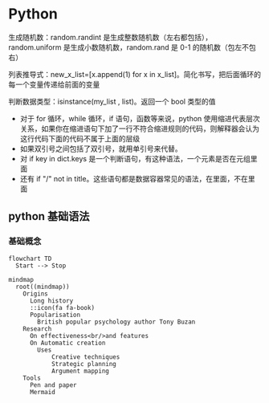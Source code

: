 # Python

生成随机数：random.randint 是生成整数随机数（左右都包括），random.uniform 是生成小数随机数，random.rand 是 0-1 的随机数（包左不包右）

列表推导式：new_x_list=[x.append(1) for x in x_list]。简化书写，把后面循环的每一个变量传递给前面的变量

判断数据类型：isinstance(my_list , list)。返回一个 bool 类型的值

- 对于 for 循环，while 循环，if 语句，函数等来说，python 使用缩进代表层次关系，如果你在缩进语句下加了一行不符合缩进规则的代码，则解释器会认为这行代码下面的代码不属于上面的层级
- 如果双引号之间包括了双引号，就用单引号来代替。
- 对 if key in dict.keys 是一个判断语句，有这种语法，一个元素是否在元组里面
- 还有 if "/" not in title。这些语句都是数据容器常见的语法，在里面，不在里面

## python 基础语法

### 基础概念
<!---any-file.md-->

```mermaid
flowchart TD
  Start --> Stop
```
```mermaid
mindmap
  root((mindmap))
    Origins
      Long history
      ::icon(fa fa-book)
      Popularisation
        British popular psychology author Tony Buzan
    Research
      On effectiveness<br/>and features
      On Automatic creation
        Uses
            Creative techniques
            Strategic planning
            Argument mapping
    Tools
      Pen and paper
      Mermaid
```